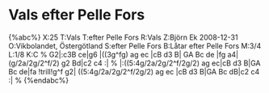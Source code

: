 # Vals efter Pelle Fors

{%abc%}
X:25
T:Vals
T:efter Pelle Fors
R:Vals
Z:Björn Ek 2008-12-31
O:Vikbolandet, Östergötland
S:efter Pelle Fors
B:Låtar efter Pelle Fors
M:3/4
L:1/8
K:C
%
G2|:c3B ce|g6   |((3g^fg) ag ec       |cB d3 B|
GA Bc de  |fg a4|(g/2a/2g/2^f/2) g2 Bd|c2 c4 :|
%
|:((5:4g/2a/2g/2^f/2g/2) ag ec|cB d3 B|GA Bc de|fa !trill!g^f g2|
((5:4g/2a/2g/2^f/2g/2) ag ec  |cB d3 B|GA Bc dB|c2 c4          :|
%
{%endabc%}

